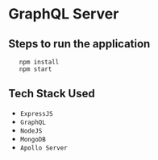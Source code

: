 # GraphQL Server

## Steps to run the application

```
   npm install
   npm start
```

## Tech Stack Used

- `ExpressJS`
- `GraphQL`
- `NodeJS`
- `MongoDB`
- `Apollo Server`
